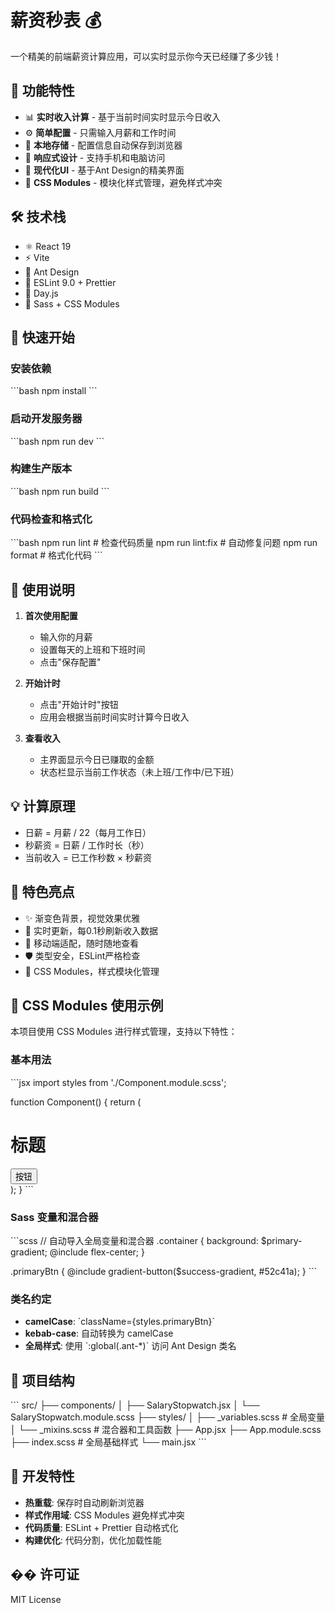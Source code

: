 # 薪资秒表 💰

一个精美的前端薪资计算应用，可以实时显示你今天已经赚了多少钱！

## 🌟 功能特性

- 📊 **实时收入计算** - 基于当前时间实时显示今日收入
- ⚙️ **简单配置** - 只需输入月薪和工作时间
- 💾 **本地存储** - 配置信息自动保存到浏览器
- 📱 **响应式设计** - 支持手机和电脑访问
- 🎨 **现代化UI** - 基于Ant Design的精美界面
- 🎯 **CSS Modules** - 模块化样式管理，避免样式冲突

## 🛠️ 技术栈

- ⚛️ React 19
- ⚡ Vite
- 🐜 Ant Design
- 📏 ESLint 9.0 + Prettier
- 📅 Day.js
- 🎨 Sass + CSS Modules

## 🚀 快速开始

### 安装依赖
\`\`\`bash
npm install
\`\`\`

### 启动开发服务器
\`\`\`bash
npm run dev
\`\`\`

### 构建生产版本
\`\`\`bash
npm run build
\`\`\`

### 代码检查和格式化
\`\`\`bash
npm run lint          # 检查代码质量
npm run lint:fix       # 自动修复问题
npm run format         # 格式化代码
\`\`\`

## 📖 使用说明

1. **首次使用配置**
   - 输入你的月薪
   - 设置每天的上班和下班时间
   - 点击"保存配置"

2. **开始计时**
   - 点击"开始计时"按钮
   - 应用会根据当前时间实时计算今日收入

3. **查看收入**
   - 主界面显示今日已赚取的金额
   - 状态栏显示当前工作状态（未上班/工作中/已下班）

## 💡 计算原理

- 日薪 = 月薪 / 22（每月工作日）
- 秒薪资 = 日薪 / 工作时长（秒）
- 当前收入 = 已工作秒数 × 秒薪资

## 🎯 特色亮点

- ✨ 渐变色背景，视觉效果优雅
- 🔄 实时更新，每0.1秒刷新收入数据
- 📱 移动端适配，随时随地查看
- 🛡️ 类型安全，ESLint严格检查
- 🎨 CSS Modules，样式模块化管理

## 🎨 CSS Modules 使用示例

本项目使用 CSS Modules 进行样式管理，支持以下特性：

### 基本用法
\`\`\`jsx
import styles from './Component.module.scss';

function Component() {
  return (
    <div className={styles.container}>
      <h1 className={styles.title}>标题</h1>
      <button className={styles.primaryBtn}>按钮</button>
    </div>
  );
}
\`\`\`

### Sass 变量和混合器
\`\`\`scss
// 自动导入全局变量和混合器
.container {
  background: $primary-gradient;
  @include flex-center;
}

.primaryBtn {
  @include gradient-button($success-gradient, #52c41a);
}
\`\`\`

### 类名约定
- **camelCase**: \`className={styles.primaryBtn}\`
- **kebab-case**: 自动转换为 camelCase
- **全局样式**: 使用 \`:global(.ant-*)\` 访问 Ant Design 类名

## 📁 项目结构

\`\`\`
src/
├── components/
│   ├── SalaryStopwatch.jsx
│   └── SalaryStopwatch.module.scss
├── styles/
│   ├── _variables.scss     # 全局变量
│   └── _mixins.scss        # 混合器和工具函数
├── App.jsx
├── App.module.scss
├── index.scss              # 全局基础样式
└── main.jsx
\`\`\`

## 🔧 开发特性

- **热重载**: 保存时自动刷新浏览器
- **样式作用域**: CSS Modules 避免样式冲突
- **代码质量**: ESLint + Prettier 自动格式化
- **构建优化**: 代码分割，优化加载性能

## �� 许可证

MIT License
